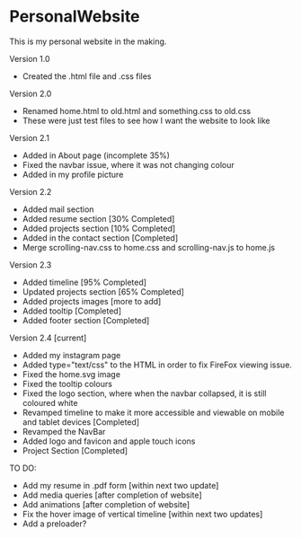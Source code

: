 # PersonalWebsite
This is my personal website in the making.

Version 1.0
- Created the .html file and .css files

Version 2.0
- Renamed home.html to old.html and something.css to old.css
- These were just test files to see how I want the website to look like

Version 2.1
- Added in About page (incomplete 35%)
- Fixed the navbar issue, where it was not changing colour
- Added in my profile picture

Version 2.2
- Added mail section
- Added resume section [30% Completed]
- Added projects section [10% Completed]
- Added in the contact section [Completed]
- Merge scrolling-nav.css to home.css and scrolling-nav.js to home.js

Version 2.3
- Added timeline [95% Completed]
- Updated projects section [65% Completed]
- Added projects images [more to add]
- Added tooltip [Completed]
- Added footer section [Completed]

Version 2.4 [current]
- Added my instagram page
- Added type="text/css" to the HTML in order to fix FireFox viewing issue.
- Fixed the home.svg image
- Fixed the tooltip colours
- Fixed the logo section, where when the navbar collapsed, it is still coloured white
- Revamped timeline to make it more accessible and viewable on mobile and tablet devices [Completed]
- Revamped the NavBar
- Added logo and favicon and apple touch icons
- Project Section [Completed]

TO DO:
- Add my resume in .pdf form [within next two update]
- Add media queries [after completion of website]
- Add animations [after completion of website]
- Fix the hover image of vertical timeline [within next two updates]
- Add a preloader?